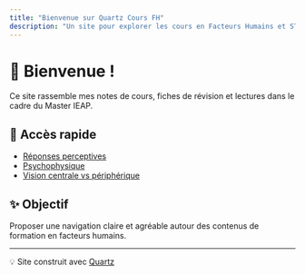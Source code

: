 ```yaml
---
title: "Bienvenue sur Quartz Cours FH"
description: "Un site pour explorer les cours en Facteurs Humains et STAPS"
---
```


# 👋 Bienvenue !

Ce site rassemble mes notes de cours, fiches de révision et lectures dans le cadre du Master IEAP.

## 🌟 Accès rapide

- [Réponses perceptives](Réponses-perceptives/)
- [Psychophysique](Réponses-perceptives/psychophysique)
- [Vision centrale vs périphérique](Réponses-perceptives/Vision-centrale-vs-périphérique)

## ✨ Objectif

Proposer une navigation claire et agréable autour des contenus de formation en facteurs humains.

---

💡 Site construit avec [Quartz](https://github.com/jackyzhao/quartz)
